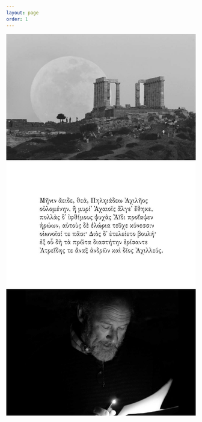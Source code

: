 ```yaml
---
layout: page
order: 1
---
```

  <canvas id="glslCanvas" data-fragment-url="/assets/shaders/moon.frag" width="800" height="600" data-textures="https://rawgit.com/patriciogonzalezvivo/glslCanvas/master/data/moon.jpg"></canvas>
  <div id="slideshow" class="pics">
    <img src="assets/images/1-bw.jpg">
    <img src="assets/images/2.jpg">
    <img src="assets/images/3.jpg">
  </div>
